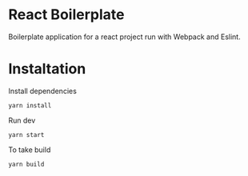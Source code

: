 # React Boilerplate
Boilerplate application for a react project run with Webpack and Eslint.

# Instaltation
Install dependencies
```
yarn install
```
Run dev
```
yarn start
```
To take build
```
yarn build
```
